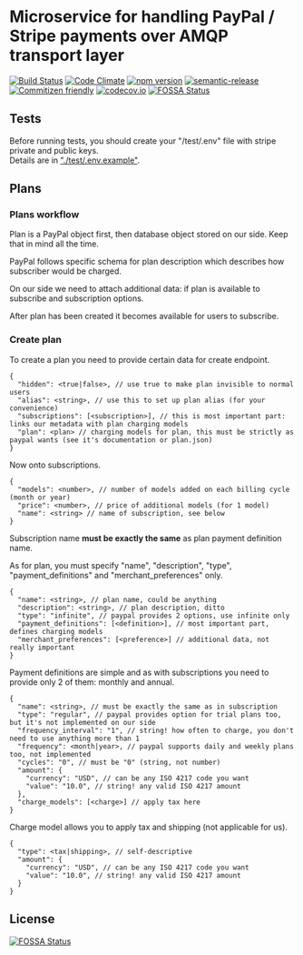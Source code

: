 # Microservice for handling PayPal / Stripe payments over AMQP transport layer

[![Build Status](https://semaphoreci.com/api/v1/makeomatic/ms-payments/branches/master/shields_badge.svg)](https://semaphoreci.com/makeomatic/ms-payments)
[![Code Climate](https://codeclimate.com/github/makeomatic/ms-payments/badges/gpa.svg)](https://codeclimate.com/github/makeomatic/ms-payments)
[![npm version](https://badge.fury.io/js/ms-payments.svg)](https://badge.fury.io/js/ms-payments)
[![semantic-release](https://img.shields.io/badge/%20%20%F0%9F%93%A6%F0%9F%9A%80-semantic--release-e10079.svg?style=flat-square)](https://github.com/semantic-release/semantic-release)
[![Commitizen friendly](https://img.shields.io/badge/commitizen-friendly-brightgreen.svg)](http://commitizen.github.io/cz-cli/)
[![codecov.io](https://codecov.io/github/makeomatic/ms-payments/coverage.svg?branch=master)](https://codecov.io/github/makeomatic/ms-payments?branch=master)
[![FOSSA Status](https://app.fossa.io/api/projects/git%2Bgithub.com%2Fmakeomatic%2Fms-payments.svg?type=shield)](https://app.fossa.io/projects/git%2Bgithub.com%2Fmakeomatic%2Fms-payments?ref=badge_shield)

## Tests

Before running tests, you should create your "/test/.env" file with stripe private and public keys.  
Details are in ["./test/.env.example"](./test/.env.example).

## Plans

### Plans workflow

Plan is a PayPal object first, then database object stored on our side. Keep that in mind all the time.

PayPal follows specific schema for plan description which describes how subscriber would be charged.

On our side we need to attach additional data: if plan is available to subscribe and subscription options.

After plan has been created it becomes available for users to subscribe.

### Create plan

To create a plan you need to provide certain data for create endpoint.

```
{
  "hidden": <true|false>, // use true to make plan invisible to normal users
  "alias": <string>, // use this to set up plan alias (for your convenience)
  "subscriptions": [<subscription>], // this is most important part: links our metadata with plan charging models
  "plan": <plan> // charging models for plan, this must be strictly as paypal wants (see it's documentation or plan.json)
}
```

Now onto subscriptions.

```
{
  "models": <number>, // number of models added on each billing cycle (month or year)
  "price": <number>, // price of additional models (for 1 model)
  "name": <string> // name of subscription, see below
}
```

Subscription name **must be exactly the same** as plan payment definition name.

As for plan, you must specify "name", "description", "type", "payment_definitions" and "merchant_preferences" only.

```
{
  "name": <string>, // plan name, could be anything
  "description": <string>, // plan description, ditto
  "type": "infinite", // paypal provides 2 options, use infinite only
  "payment_definitions": [<definition>], // most important part, defines charging models
  "merchant_preferences": [<preference>] // additional data, not really important
}
```

Payment definitions are simple and as with subscriptions you need to provide only 2 of them: monthly and annual.

```
{
  "name": <string>, // must be exactly the same as in subscription
  "type": "regular", // paypal provides option for trial plans too, but it's not implemented on our side
  "frequency_interval": "1", // string! how often to charge, you don't need to use anything more than 1
  "frequency": <month|year>, // paypal supports daily and weekly plans too, not implemented
  "cycles": "0", // must be "0" (string, not number)
  "amount": {
    "currency": "USD", // can be any ISO 4217 code you want
    "value": "10.0", // string! any valid ISO 4217 amount
  },
  "charge_models": [<charge>] // apply tax here
}
```

Charge model allows you to apply tax and shipping (not applicable for us).

```
{
  "type": <tax|shipping>, // self-descriptive
  "amount": {
    "currency": "USD", // can be any ISO 4217 code you want
    "value": "10.0", // string! any valid ISO 4217 amount
  }
}
```


## License
[![FOSSA Status](https://app.fossa.io/api/projects/git%2Bgithub.com%2Fmakeomatic%2Fms-payments.svg?type=large)](https://app.fossa.io/projects/git%2Bgithub.com%2Fmakeomatic%2Fms-payments?ref=badge_large)
